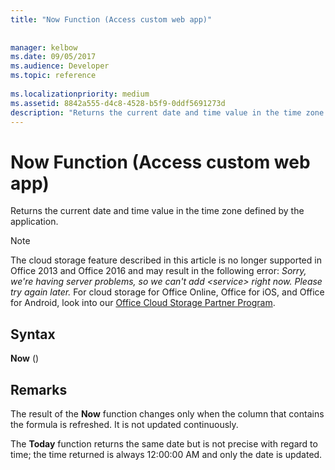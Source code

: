 ```yaml
---
title: "Now Function (Access custom web app)"
 
 
manager: kelbow
ms.date: 09/05/2017
ms.audience: Developer
ms.topic: reference
  
ms.localizationpriority: medium
ms.assetid: 8842a555-d4c8-4528-b5f9-0ddf5691273d
description: "Returns the current date and time value in the time zone defined by the application."
---
```


# Now Function (Access custom web app)

Returns the current date and time value in the time zone defined by the application.
  
> [!NOTE]
> The cloud storage feature described in this article is no longer supported in Office 2013 and Office 2016 and may result in the following error:
> *Sorry, we're having server problems, so we can't add \<service\> right now. Please try again later.*
> For cloud storage for Office Online, Office for iOS, and Office for Android, look into our [Office Cloud Storage Partner Program](https://dev.office.com/programs/officecloudstorage).
  
## Syntax

 **Now** ()
  
## Remarks

The result of the **Now** function changes only when the column that contains the formula is refreshed. It is not updated continuously.
  
The **Today** function returns the same date but is not precise with regard to time; the time returned is always 12:00:00 AM and only the date is updated.

